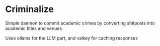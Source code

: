 # Criminalize 

Simple daemon to commit academic crimes by converting shitposts into academic titles and venues

Uses ollama for the LLM part, and valkey for caching responses

